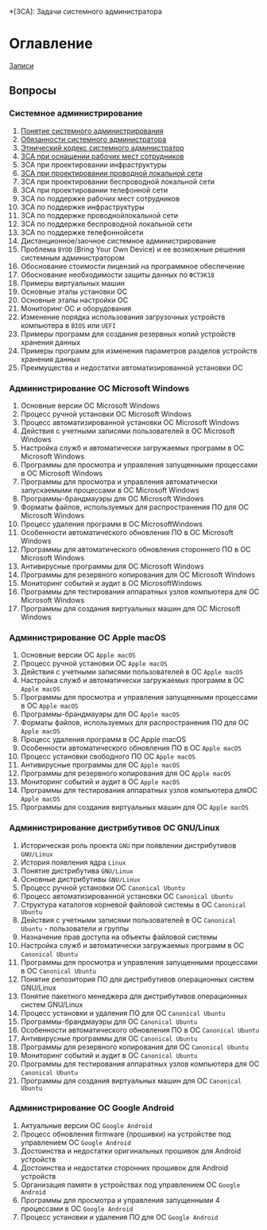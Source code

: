 *[ЗСА]: Задачи системного администратора

# Оглавление

[Записи](watch/)

## Вопросы

### Системное администрирование

1. [Понятие системного администрирования](exam/sys-1/)
2. [Обязанности системного администратора](exam/sys-2/)
3. [Этнический кодекс системного администратор](exam/sys-3/)
4. [ЗСА при оснащении рабочих мест сотрудников](exam/sys-4/)
5. ЗСА при проектировании инфраструктуры
6. [ЗСА при проектировании проводной локальной сети](exam/sys-6/)
7. ЗСА при проектировании беспроводной локальной сети
8. ЗСА при проектировании телефонной сети
9. ЗСА по поддержке рабочих мест сотрудников
10. ЗСА по поддержке инфраструктуры
11. ЗСА по поддержке проводнойлокальной сети
12. ЗСА по поддержке беспроводной локальной сети
13. ЗСА по поддержке телефоннойсети
14. Дистанционное/заочное системное администрирование
15. Проблема `BYOD` (Bring Your Own Device) и ее возможные решения системным администратором
16. Обоснование стоимости лицензий на программное обеспечение
17. Обоснование необходимости защиты данных по `ФСТЭК18`
18. Примеры виртуальных машин
19. Основные этапы установки ОС
20. Основные этапы настройки ОС
21. Мониторинг ОС и оборудования
22. Изменение порядка использования загрузочных устройств компьютера в `BIOS` или `UEFI`
23. Примеры программ для создания резервных копий устройств хранения данных
24. Примеры программ для изменения параметров разделов устройств хранения данных
25. Преимущества и недостатки автоматизированной установки ОС

### Администрирование ОС Microsoft Windows

1. Основные версии ОС Microsoft Windows
2. Процесс ручной установки ОС Microsoft Windows
3. Процесс автоматизированной установки ОС Microsoft Windows
4. Действия с учетными записями пользователей в ОС Microsoft Windows
5. Настройка служб и автоматически загружаемых программ в ОС Microsoft Windows
6. Программы для просмотра и управления запущенными процессами в ОС Microsoft Windows
7. Программы для просмотра и управления автоматически запускаемыми процессами в ОС Microsoft Windows
8. Программы-брандмауэры для ОС Microsoft Windows
9. Форматы файлов, используемых для распространения ПО для ОС Microsoft Windows
10. Процесс удаления программ в ОС MicrosoftWindows
11. Особенности автоматического обновления ПО в ОС Microsoft Windows
12. Программы для автоматического обновления стороннего ПО в ОС Microsoft Windows
13. Антивирусные программы для ОС Microsoft Windows
14. Программы для резервного копирования для ОС Microsoft Windows
15. Мониторинг событий и аудит в ОС MicrosoftWindows
16. Программы для тестирования аппаратных узлов компьютера для ОС Microsoft Windows
17. Программы для создания виртуальных машин для ОС Microsoft Windows

### Администрирование ОС Apple macOS

1. Основные версии ОС `Apple macOS`
2. Процесс ручной установки ОС `Apple macOS`
3. Действия с учетными записями пользователей в ОС `Apple macOS`
4. Настройка служб и автоматически загружаемых программ в ОС `Apple macOS`
5. Программы для просмотра и управления запущенными процессами в ОС `Apple macOS`
6. Программы-брандмауэры для ОС `Apple macOS`
7. Форматы файлов, используемых для распространения ПО для ОС `Apple macOS`
8. Процесс удаления программ в ОС Apple macOS
9. Особенности автоматического обновления ПО в ОС `Apple macOS`
10. Процесс установки свободного ПО ОС `Apple macOS`
11. Антивирусные программы для ОС `Apple macOS`
12. Программы для резервного копирования для ОС `Apple macOS`
13. Мониторинг событий и аудит в ОС `Apple macOS`
14. Программы для тестирования аппаратных узлов компьютера дляОС `Apple macOS`
15. Программы для создания виртуальных машин для ОС `Apple macOS`

### Администрирование дистрибутивов ОС GNU/Linux

1. Историческая роль проекта `GNU` при появлении дистрибутивов `GNU/Linux`
2. История появления ядра `Linux`
3. Понятие дистрибутива `GNU/Linux`
4. Основные дистрибутивы `GNU/Linux`
5. Процесс ручной установки ОС `Canonical Ubuntu`
6. Процесс автоматизированной установки ОС `Canonical Ubuntu`
7. Структура каталогов корневой файловой системы в ОС `Canonical Ubuntu`
8. Действия с учетными записями пользователей в ОС `Canonical Ubuntu` - пользователи и группы
9. Назначение прав доступа на объекты файловой системы
10. Настройка служб и автоматически загружаемых программ в ОС `Canonical Ubuntu`
11. Программы для просмотра и управления запущенными процессами в ОС `Canonical Ubuntu`
12. Понятие репозитория ПО для дистрибутивов операционных систем GNU/Linux
13. Понятие пакетного менеджера для дистрибутивов операционных систем GNU/Linux
14. Процесс установки и удаления ПО для ОС `Canonical Ubuntu`
15. Программы-брандмауэры для ОС `Canonical Ubuntu`
16. Особенности автоматического обновления ПО в ОС `Canonical Ubuntu`
17. Антивирусные программы для ОС `Canonical Ubuntu`
18. Программы для резервного копирования для ОС `Canonical Ubuntu`
19. Мониторинг событий и аудит в ОС `Canonical Ubuntu`
20. Программы для тестирования аппаратных узлов компьютера для ОС `Canonical Ubuntu`
21. Программы для создания виртуальных машин для ОС `Canonical Ubuntu`

### Администрирование ОС Google Android

1. Актуальные версии ОС `Google Android`
2. Процесс обновления firmware (прошивки) на устройстве под управлением ОС `Google Android`
3. Достоинства и недостатки оригинальных прошивок для Android устройств
4. Достоинства и недостатки сторонних прошивок для Android устройств
5. Организация памяти в устройствах под управлением ОС `Google Android`
6. Программы для просмотра и управления запущенными 4 процессами в ОС `Google Android`
7. Процесс установки и удаления ПО для ОС `Google Android`
